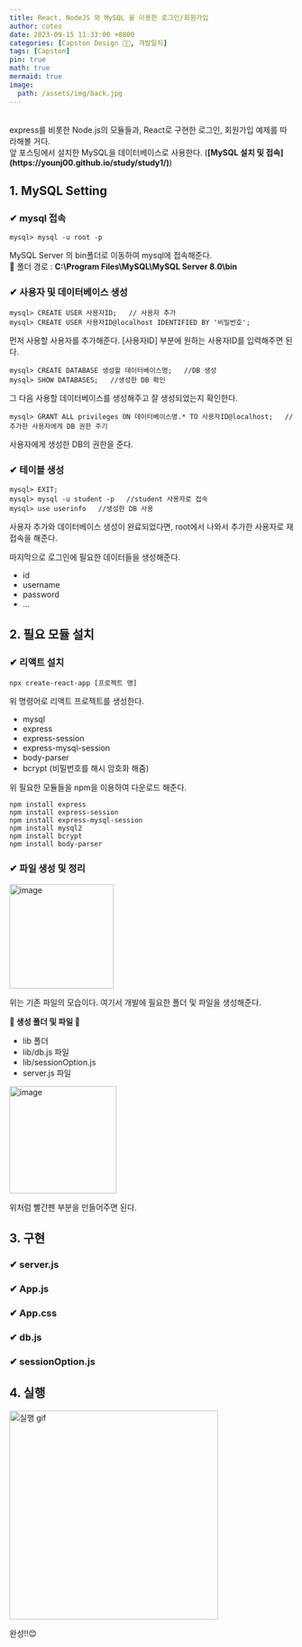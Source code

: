 ```yaml
---
title: React, NodeJS 와 MySQL 을 이용한 로그인/회원가입
author: cotes
date: 2023-09-15 11:33:00 +0800
categories: [Capston Design 👩‍🎓, 개발일지]
tags: [Capston]
pin: true
math: true
mermaid: true
image:
  path: /assets/img/back.jpg
---
```


<br>
express를 비롯한 Node.js의 모듈들과, React로 구현한 로그인, 회원가입 예제를 따라해볼 거다.<br>
앞 포스팅에서 설치한 MySQL을 데이터베이스로 사용한다. (<b>[MySQL 설치 및 접속](https://younj00.github.io/study/study1/)</b>)

## 1. MySQL Setting

### ✔ mysql 접속

```
mysql> mysql -u root -p
```
MySQL Server 의 bin폴더로 이동하여 mysql에 접속해준다.<br>
📁 폴더 경로 : <b>C:\Program Files\MySQL\MySQL Server 8.0\bin</b>


### ✔ 사용자 및 데이터베이스 생성

```
mysql> CREATE USER 사용자ID;   // 사용자 추가
mysql> CREATE USER 사용자ID@localhost IDENTIFIED BY '비밀번호';
```
먼저 사용할 사용자를 추가해준다. [사용자ID] 부분에 원하는 사용자ID를 입력해주면 된다.

```
mysql> CREATE DATABASE 생성할 데이터베이스명;   //DB 생성
mysql> SHOW DATABASES;   //생성한 DB 확인
```
그 다음 사용할 데이터베이스를 생성해주고 잘 생성되었는지 확인한다.


```
mysql> GRANT ALL privileges ON 데이터베이스명.* TO 사용자ID@localhost;   //추가한 사용자에게 DB 권한 주기
```
사용자에게 생성한 DB의 권한을 준다.


### ✔ 테이블 생성

```
mysql> EXIT;
mysql> mysql -u student -p   //student 사용자로 접속
mysql> use userinfo   //생성한 DB 사용
```
사용자 추가와 데이터베이스 생성이 완료되었다면, root에서 나와서 추가한 사용자로 재접속을 해준다. <br>

<script src="https://gist.github.com/YounJ00/5172f2ff424693039afca5d0477a6474.js"></script>
마지막으로 로그인에 필요한 데이터들을 생성해준다.<br>
- id
- username
- password
- ...


## 2. 필요 모듈 설치

### ✔ 리액트 설치
```
npx create-react-app [프로젝트 명]
```
위 명령어로 리액트 프로젝트를 생성한다.

- mysql
- express
- express-session
- express-mysql-session
- body-parser
- bcrypt (비밀번호를 해시 암호화 해줌)

위 필요한 모듈들을 npm을 이용하여 다운로드 해준다.

```
npm install express
npm install express-session
npm install express-mysql-session
npm install mysql2
npm install bcrypt
npm install body-parser
```

### ✔ 파일 생성 및 정리

<img width="185" alt="image" src="https://github.com/YounJ00/YounJ00.github.io/assets/91127380/c7b95414-c6c4-4db8-b5db-dc31fbde4da9">

위는 기존 파일의 모습이다.
여기서 개발에 필요한 폴더 및 파일을 생성해준다.

<b>📂 생성 폴더 및 파일 📂</b>
- lib 폴더
- lib/db.js 파일
- lib/sessionOption.js
- server.js 파일

<img width="190" alt="image" src="https://github.com/YounJ00/YounJ00.github.io/assets/91127380/56694a1b-0d6a-44d4-b851-0cb9c9b97c34">


위처럼 빨간펜 부분을 만들어주면 된다.

## 3. 구현

### ✔ server.js

<script src="https://gist.github.com/YounJ00/5e90f3aea485d4a209e6070a0ae9364e.js"></script>

### ✔ App.js

<script src="https://gist.github.com/YounJ00/4ec42144ae555dc76ae5464484b19207.js"></script>

### ✔ App.css

<script src="https://gist.github.com/YounJ00/a64a76705ab4cd816867c678a5ed95f4.js"></script>

### ✔ db.js

<script src="https://gist.github.com/YounJ00/7d7aa9fa2fa4f7f272d243061a7cae4b.js"></script>

### ✔ sessionOption.js

<script src="https://gist.github.com/YounJ00/6a5f5c1886b9b7caf46fd7bb1b94aad9.js"></script>

## 4. 실행

<img width="370" alt="실행 gif" src="https://github.com/YounJ00/YounJ00.github.io/assets/91127380/72a0d4a7-05b7-4c64-b0a6-bb4cffbd90d5">

완성!!😊